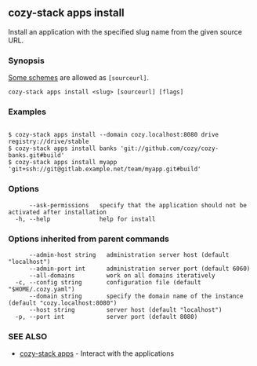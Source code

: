 ## cozy-stack apps install

Install an application with the specified slug name
from the given source URL.

### Synopsis

[Some schemes](https://docs.cozy.io/en/cozy-stack/apps/#sources) are allowed as `[sourceurl]`.

```
cozy-stack apps install <slug> [sourceurl] [flags]
```

### Examples

```

$ cozy-stack apps install --domain cozy.localhost:8080 drive registry://drive/stable
$ cozy-stack apps install banks 'git://github.com/cozy/cozy-banks.git#build'
$ cozy-stack apps install myapp 'git+ssh://git@gitlab.example.net/team/myapp.git#build'

```

### Options

```
      --ask-permissions   specify that the application should not be activated after installation
  -h, --help              help for install
```

### Options inherited from parent commands

```
      --admin-host string   administration server host (default "localhost")
      --admin-port int      administration server port (default 6060)
      --all-domains         work on all domains iteratively
  -c, --config string       configuration file (default "$HOME/.cozy.yaml")
      --domain string       specify the domain name of the instance (default "cozy.localhost:8080")
      --host string         server host (default "localhost")
  -p, --port int            server port (default 8080)
```

### SEE ALSO

* [cozy-stack apps](cozy-stack_apps.md)	 - Interact with the applications

